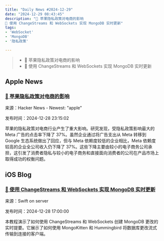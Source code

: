 ```yaml
---
title: "Daily News #2024-12-29"
date: "2024-12-29 08:43:45"
description: "🤔 苹果隐私政策对电商的影响
🌟 使用 ChangeStreams 和 WebSockets 实现 MongoDB 实时更新"
tags: 
- 'WebSocket'
- 'MongoDB'
- '隐私政策'

---
```


> - 🤔 苹果隐私政策对电商的影响
> - 🌟 使用 ChangeStreams 和 WebSockets 实现 MongoDB 实时更新

## Apple News

### [🤔 苹果隐私政策对电商的影响](https://papers.ssrn.com/sol3/papers.cfm?abstract_id=4698374)

来源：Hacker News - Newest: "apple"

发布时间：2024-12-28 23:15:02

苹果的隐私政策对电商行业产生了重大影响。研究发现，受隐私政策影响最大的 Meta 广告的点击率下降了 37%。虽然企业通过将广告支出从 Meta 转移到 Google 生态系统做出了回应，但与 Meta 依赖度较低的企业相比，Meta 依赖度较高的企业全公司收入仍下降了 37%。这些下降主要由较小的电子商务公司承担，这引发了消费者隐私与较小的电子商务和直接面向消费者的公司在产品市场上取得成功的权衡问题。

## iOS Blog

### [🌟 使用 ChangeStreams 和 WebSockets 实现 MongoDB 实时更新](https://swiftonserver.com/realtime-mongodb-updates-with-changestreams-and-websockets/)

来源：Swift on server

发布时间：2024-12-28 17:00:00

本教程演示了如何使用 ChangeStreams 和 WebSockets 创建 MongoDB 更改的实时提要。它展示了如何使用 MongoKitten 和 Hummingbird 将数据库更改流式传输到连接的客户端。
